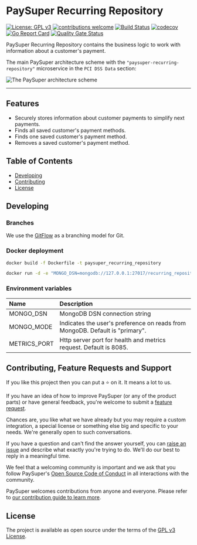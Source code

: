# PaySuper Recurring Repository

[![License: GPL v3](https://img.shields.io/badge/License-GPLv3-brightgreen.svg)](https://www.gnu.org/licenses/gpl-3.0)
[![contributions welcome](https://img.shields.io/badge/contributions-welcome-brightgreen.svg?style=flat)](https://github.com/paysuper/paysuper-recurring-repository/issues)
[![Build Status](https://travis-ci.org/paysuper/paysuper-recurring-repository.svg?branch=develop)](https://travis-ci.org/paysuper/paysuper-recurring-repository) 
[![codecov](https://codecov.io/gh/paysuper/paysuper-recurring-repository/branch/develop/graph/badge.svg)](https://codecov.io/gh/paysuper/paysuper-recurring-repository)
[![Go Report Card](https://goreportcard.com/badge/github.com/paysuper/paysuper-recurring-repository)](https://goreportcard.com/report/github.com/paysuper/paysuper-recurring-repository)
[![Quality Gate Status](https://sonarcloud.io/api/project_badges/measure?project=paysuper_paysuper-recurring-repository&metric=alert_status)](https://sonarcloud.io/dashboard?id=paysuper_paysuper-recurring-repository)

PaySuper Recurring Repository contains the business logic to work with information about a customer's payment.

The main PaySuper architecture scheme with the `"paysuper-recurring-repository"` microservice in the `PCI DSS Data` section:

![The PaySuper architecture scheme](https://github.com/paysuper/paysuper-billing-server/blob/develop/docs/schema.png)

***

## Features

* Securely stores information about customer payments to simplify next payments.
* Finds all saved customer's payment methods.
* Finds one saved customer's payment method.
* Removes a saved customer's payment method.

## Table of Contents

- [Developing](#developing)
- [Contributing](#contributing-feature-requests-and-support)
- [License](#license)

## Developing

### Branches

We use the [GitFlow](https://nvie.com/posts/a-successful-git-branching-model) as a branching model for Git.

### Docker deployment

```bash
docker build -f Dockerfile -t paysuper_recurring_repository

docker run -d -e "MONGO_DSN=mongodb://127.0.0.1:27017/recurring_repository" -e "METRICS_PORT=8081" paysuper_recurring_repository
```

### Environment variables

|Name|Description|
|:---|:---|
| MONGO_DSN     | MongoDB DSN connection string                                                |
| MONGO_MODE    | Indicates the user's preference on reads from MongoDB. Default is "primary".  |
| METRICS_PORT  | Http server port for health and metrics request. Default is 8085.             |

## Contributing, Feature Requests and Support

If you like this project then you can put a ⭐ on it. It means a lot to us.

If you have an idea of how to improve PaySuper (or any of the product parts) or have general feedback, you're welcome to submit a [feature request](../../issues/new?assignees=&labels=&template=feature_request.md&title=).

Chances are, you like what we have already but you may require a custom integration, a special license or something else big and specific to your needs. We're generally open to such conversations.

If you have a question and can't find the answer yourself, you can [raise an issue](../../issues/new?assignees=&labels=&template=issue--support-request.md&title=I+have+a+question+about+<this+and+that>+%5BSupport%5D) and describe what exactly you're trying to do. We'll do our best to reply in a meaningful time.

We feel that a welcoming community is important and we ask that you follow PaySuper's [Open Source Code of Conduct](https://github.com/paysuper/code-of-conduct/blob/master/README.md) in all interactions with the community.

PaySuper welcomes contributions from anyone and everyone. Please refer to [our contribution guide to learn more](CONTRIBUTING.md).

## License

The project is available as open source under the terms of the [GPL v3 License](https://www.gnu.org/licenses/gpl-3.0).